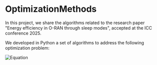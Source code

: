 # OptimizationMethods
In this project, we share the algorithms related to the research paper "Energy efficiency in O-RAN through sleep modes", accepted at the ICC conference 2025.


We developed in Python a set of algorithms to address the following optimization problem:

![Equation](probemOpti.png)
